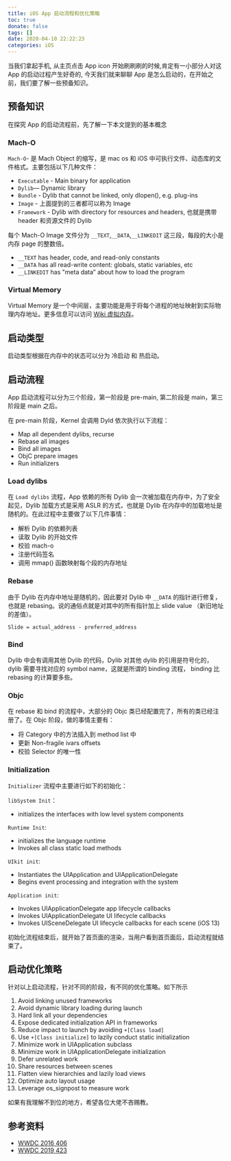 ```yaml
---
title: iOS App 启动流程和优化策略
toc: true
donate: false
tags: []
date: 2020-04-10 22:22:23
categories: iOS
---
```


当我们拿起手机, 从主页点击 App icon 开始刷刷刷的时候,肯定有一小部分人对这 App 的启动过程产生好奇的, 今天我们就来聊聊 App 是怎么启动的，在开始之前，我们要了解一些预备知识。

<!-- more -->

## 预备知识

在探究 App 的启动流程前，先了解一下本文提到的基本概念

### Mach-O

`Mach-O`-  是 Mach Object 的缩写，是 mac os 和 iOS 中可执行文件、动态库的文件格式。主要包括以下几种文件：

- `Executable` - Main binary for application
- `Dylib`— Dynamic library
- `Bundle` - Dylib that cannot be linked, only dlopen(), e.g. plug-ins
- `Image` - 上面提到的三者都可以称为 Image
- `Framework` - Dylib with directory for resources and headers, 也就是携带 header 和资源文件的 Dylib

每个 Mach-O Image 文件分为 `__TEXT`,`__DATA`,`__LINKEDIT` 这三段，每段的大小是内存 page 的整数倍。

- `__TEXT` has header, code, and
read-only constants
- `__DATA` has all read-write content:
globals, static variables, etc
- `__LINKEDIT` has "meta data” about
how to load the program

### Virtual Memory

Virtual Memory 是一个中间层，主要功能是用于将每个进程的地址映射到实际物理内存地址。更多信息可以访问 [Wiki 虚拟内存](https://zh.wikipedia.org/zh-hans/%E8%99%9A%E6%8B%9F%E5%86%85%E5%AD%98)。

## 启动类型

启动类型根据在内存中的状态可以分为 冷启动 和 热启动。

## 启动流程

App 启动流程可以分为三个阶段，第一阶段是 pre-main, 第二阶段是 main，第三阶段是 main 之后。

在 pre-main 阶段，Kernel 会调用 Dyld 依次执行以下流程：

- Map all dependent dylibs, recurse
- Rebase all images
- Bind all images
- ObjC prepare images
- Run initializers

### Load dylibs

在 `Load dylibs` 流程，App 依赖的所有 Dylib 会一次被加载在内存中，为了安全起见，Dylib 加载方式是采用 ASLR 的方式，也就是 Dylib 在内存中的加载地址是随机的。在此过程中主要做了以下几件事情：

- 解析 Dylib 的依赖列表
- 读取 Dylib 的开始文件
- 校验 mach-o
- 注册代码签名
- 调用 mmap() 函数映射每个段的内存地址

### Rebase

由于 Dylib 在内存中地址是随机的，因此要对 Dylib 中 `__DATA` 的指针进行修复，也就是 rebasing。说的通俗点就是对其中的所有指针加上 slide value （新旧地址的差值）。

```
Slide = actual_address - preferred_address
```

### Bind

Dylib 中会有调用其他 Dylib 的代码，Dylib 对其他 dylib 的引用是符号化的，dylib 需要寻找对应的 symbol name，这就是所谓的 binding 流程， binding 比 rebasing 的计算要多些。

### Objc

在 rebase 和 bind 的流程中，大部分的 Objc 类已经配置完了，所有的类已经注册了。在 Objc 阶段，做的事情主要有：

- 将 Category 中的方法插入到 method list 中
- 更新 Non-fragile ivars offsets
- 校验 Selector 的唯一性

### Initialization

`Initializer` 流程中主要进行如下的初始化：

`libSystem Init`：

- initializes the interfaces with low level system components

`Runtime Init`:

- initializes the language runtime
- Invokes all class static load methods

`UIkit init`:

- Instantiates the UIApplication and UIApplicationDelegate
- Begins event processing and integration with the system

`Application init`:

- Invokes UIApplicationDelegate app lifecycle callbacks
- Invokes UIApplicationDelegate UI lifecycle callbacks
- Invokes UISceneDelegate UI lifecycle callbacks for each scene (iOS 13)

初始化流程结束后，就开始了首页面的渲染，当用户看到首页面后，启动流程就结束了。

## 启动优化策略

针对以上启动流程，针对不同的阶段，有不同的优化策略。如下所示

1. Avoid linking unused frameworks
2. Avoid dynamic library loading during launch
3. Hard link all your dependencies
4. Expose dedicated initialization API in frameworks
5. Reduce impact to launch by avoiding `+[Class load]`
6. Use `+[Class initialize]` to lazily conduct static initialization
7. Minimize work in UIApplication subclass
8. Minimize work in UIApplicationDelegate initialization
9. Defer unrelated work
10. Share resources between scenes
11. Flatten view hierarchies and lazily load views
12. Optimize auto layout usage
13. Leverage os_signpost to measure work

如果有我理解不到位的地方，希望各位大佬不吝赐教。

## 参考资料

- [WWDC 2016 406](https://developer.apple.com/videos/play/wwdc2016/406/)
- [WWDC 2019 423](https://developer.apple.com/videos/play/wwdc2019/423/)
